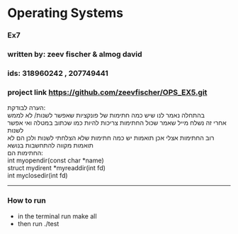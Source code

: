 # Operating Systems  
### Ex7
### written by: zeev fischer & almog david
### ids: 318960242 , 207749441
### project link https://github.com/zeevfischer/OPS_EX5.git  
הערה לבודקת:  
בהתחלה נאמר לנו שיש כמה חתימות של פונקציות שאפשר לשנות/ לא לממש   
אחרי זה נשלח מייל שאמר שכול החתימות צריכות להיות כמו שכתוב במטלה ואי אפשר לשנות   
רוב החתימות אצלי אכן תואמות יש כמה חתימות שלא הצלחתי לשנות ולכן הם לא תואמות מקווה להתחשבות בנושא   
החתימות הם:  
int myopendir(const char *name)  
struct mydirent *myreaddir(int fd)   
int myclosedir(int fd)   

---

### How to run
* in the terminal run make all  
* then run ./test

